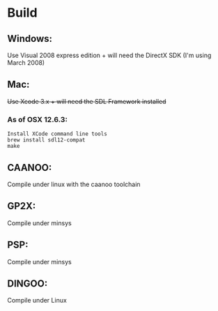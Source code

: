 # Build

## Windows:
Use Visual 2008 express edition + will need the DirectX SDK (I'm using March 2008)

## Mac:
~~Use Xcode 3.x + will need the SDL Framework installed~~
### As of OSX 12.6.3:
```
Install XCode command line tools
brew install sdl12-compat
make
```
## CAANOO:
Compile under linux with the caanoo toolchain

## GP2X:
Compile under minsys

## PSP:
Compile under minsys

## DINGOO:
Compile under Linux

